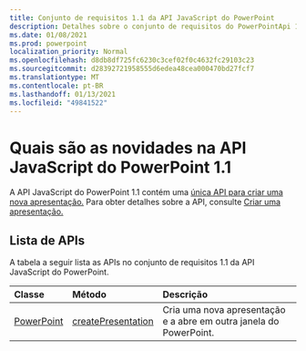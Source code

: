 ```yaml
---
title: Conjunto de requisitos 1.1 da API JavaScript do PowerPoint
description: Detalhes sobre o conjunto de requisitos do PowerPointApi 1.1.
ms.date: 01/08/2021
ms.prod: powerpoint
localization_priority: Normal
ms.openlocfilehash: d8db8df725fc6230c3cef02f0c4632fc29103c23
ms.sourcegitcommit: d28392721958555d6edea48cea000470bd27fcf7
ms.translationtype: MT
ms.contentlocale: pt-BR
ms.lasthandoff: 01/13/2021
ms.locfileid: "49841522"
---
```

# <a name="whats-new-in-powerpoint-javascript-api-11"></a>Quais são as novidades na API JavaScript do PowerPoint 1.1

A API JavaScript do PowerPoint 1.1 contém uma [única API para criar uma nova apresentação.](/javascript/api/powerpoint#powerpoint-createpresentation-base64file--options) Para obter detalhes sobre a API, consulte [Criar uma apresentação.](../../powerpoint/powerpoint-add-ins.md#create-a-presentation)

## <a name="api-list"></a>Lista de APIs

A tabela a seguir lista as APIs no conjunto de requisitos 1.1 da API JavaScript do PowerPoint.

| Classe | Método | Descrição |
|:---|:---|:---|
|[PowerPoint](/javascript/api/powerpoint/powerpoint)|[createPresentation](/javascript/api/powerpoint#powerpoint-createpresentation-base64file--options)|Cria uma nova apresentação e a abre em outra janela do PowerPoint.|